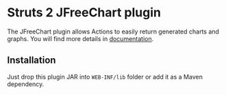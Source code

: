 # Struts 2 JFreeChart plugin
The JFreeChart plugin allows Actions to easily return generated charts and graphs.
You will find more details in [documentation](https://struts.apache.org/plugins/jfreechart/).

## Installation
Just drop this plugin JAR into `WEB-INF/lib` folder or add it as a Maven dependency.
